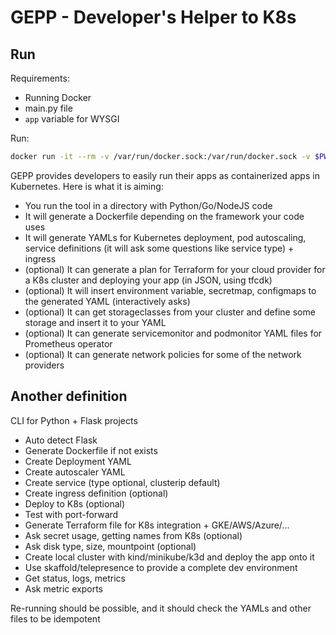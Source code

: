 # GEPP - Developer's Helper to K8s

## Run

Requirements:

- Running Docker
- main.py file
- `app` variable for WYSGI

Run:

```bash
docker run -it --rm -v /var/run/docker.sock:/var/run/docker.sock -v $PWD:/project -e PROJECT_NAME=${PWD##*/} guray/gepp:0.1-alpha3
```

GEPP provides developers to easily run their apps as containerized apps in Kubernetes. Here is what it is aiming:

- You run the tool in a directory with Python/Go/NodeJS code
- It will generate a Dockerfile depending on the framework your code uses
- It will generate YAMLs for Kubernetes deployment, pod autoscaling, service definitions (it will ask some questions like service type) + ingress
- (optional) It can generate a plan for Terraform for your cloud provider for a K8s cluster and deploying your app (in JSON, using tfcdk)
- (optional) It will insert environment variable, secretmap, configmaps to the generated YAML (interactively asks)
- (optional) It can get storageclasses from your cluster and define some storage and insert it to your YAML
- (optional) It can generate servicemonitor and podmonitor YAML files for Prometheus operator
- (optional) It can generate network policies for some of the network providers

## Another definition

CLI for Python + Flask projects
- Auto detect Flask
- Generate Dockerfile if not exists
- Create Deployment YAML
- Create autoscaler YAML
- Create service (type optional, clusterip default)
- Create ingress definition (optional)
- Deploy to K8s (optional)
- Test with port-forward
- Generate Terraform file for K8s integration + GKE/AWS/Azure/...
- Ask secret usage, getting names from K8s (optional)
- Ask disk type, size, mountpoint (optional)
- Create local cluster with kind/minikube/k3d and deploy the app onto it
- Use skaffold/telepresence to provide a complete dev environment
- Get status, logs, metrics
- Ask metric exports

Re-running should be possible, and it should check the YAMLs and other files to be idempotent
